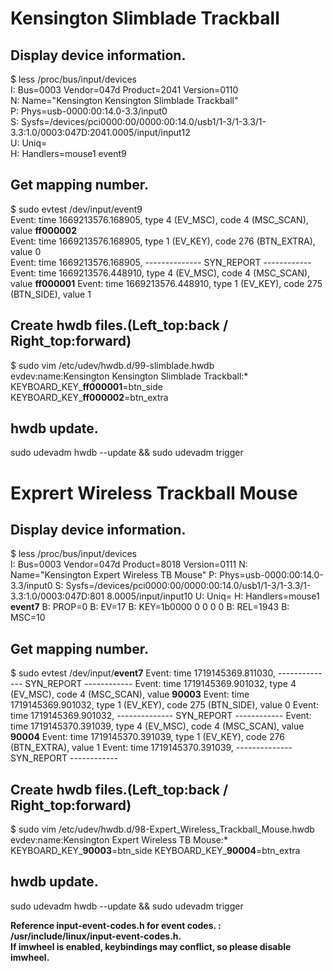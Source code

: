 # Kensington Slimblade Trackball
## Display device information.
$ less /proc/bus/input/devices  
I: Bus=0003 Vendor=047d Product=2041 Version=0110  
N: Name="Kensington Kensington Slimblade Trackball"  
P: Phys=usb-0000:00:14.0-3.3/input0  
S: Sysfs=/devices/pci0000:00/0000:00:14.0/usb1/1-3/1-3.3/1-3.3:1.0/0003:047D:2041.0005/input/input12  
U: Uniq=  
H: Handlers=mouse1 event9   

## Get mapping number.
$ sudo evtest /dev/input/event9  
Event: time 1669213576.168905, type 4 (EV_MSC), code 4 (MSC_SCAN), value **ff000002**  
Event: time 1669213576.168905, type 1 (EV_KEY), code 276 (BTN_EXTRA), value 0  
Event: time 1669213576.168905, -------------- SYN_REPORT ------------  
Event: time 1669213576.448910, type 4 (EV_MSC), code 4 (MSC_SCAN), value **ff000001**
Event: time 1669213576.448910, type 1 (EV_KEY), code 275 (BTN_SIDE), value 1  

## Create hwdb files.(Left_top:back / Right_top:forward)
$ sudo vim /etc/udev/hwdb.d/99-slimblade.hwdb  
evdev:name:Kensington Kensington Slimblade Trackball:*  
  KEYBOARD_KEY_**ff000001**=btn_side  
  KEYBOARD_KEY_**ff000002**=btn_extra  

## hwdb update.
sudo udevadm hwdb --update && sudo udevadm trigger

# Exprert Wireless Trackball Mouse
## Display device information.
$ less /proc/bus/input/devices  
I: Bus=0003 Vendor=047d Product=8018 Version=0111
N: Name="Kensington Expert Wireless TB Mouse"
P: Phys=usb-0000:00:14.0-3.3/input0
S: Sysfs=/devices/pci0000:00/0000:00:14.0/usb1/1-3/1-3.3/1-3.3:1.0/0003:047D:801
8.0005/input/input10
U: Uniq=
H: Handlers=mouse1 **event7** 
B: PROP=0
B: EV=17
B: KEY=1b0000 0 0 0 0
B: REL=1943
B: MSC=10

## Get mapping number.
$ sudo evtest /dev/input/**event7**
Event: time 1719145369.811030, -------------- SYN_REPORT ------------
Event: time 1719145369.901032, type 4 (EV_MSC), code 4 (MSC_SCAN), value **90003**
Event: time 1719145369.901032, type 1 (EV_KEY), code 275 (BTN_SIDE), value 0
Event: time 1719145369.901032, -------------- SYN_REPORT ------------
Event: time 1719145370.391039, type 4 (EV_MSC), code 4 (MSC_SCAN), value **90004**
Event: time 1719145370.391039, type 1 (EV_KEY), code 276 (BTN_EXTRA), value 1
Event: time 1719145370.391039, -------------- SYN_REPORT ------------


## Create hwdb files.(Left_top:back / Right_top:forward)
$ sudo vim /etc/udev/hwdb.d/98-Expert_Wireless_Trackball_Mouse.hwdb
evdev:name:Kensington Expert Wireless TB Mouse:*
  KEYBOARD_KEY_**90003**=btn_side
  KEYBOARD_KEY_**90004**=btn_extra

## hwdb update.
sudo udevadm hwdb --update && sudo udevadm trigger

**Reference input-event-codes.h for event codes. : /usr/include/linux/input-event-codes.h.**  
**If imwheel is enabled, keybindings may conflict, so please disable imwheel.**